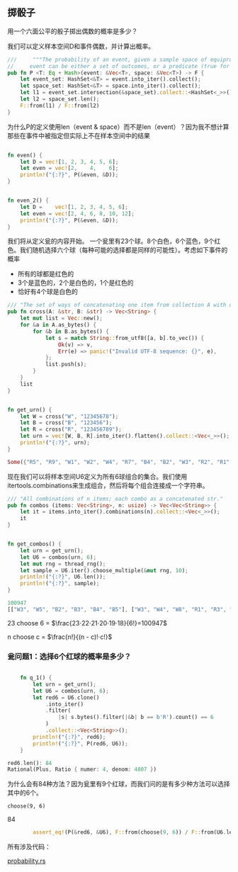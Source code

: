 



## 掷骰子

用一个六面公平的骰子掷出偶数的概率是多少？

我们可以定义样本空间D和事件偶数，并计算出概率。


```rust
///     """The probability of an event, given a sample space of equiprobable outcomes.
//     event can be either a set of outcomes, or a predicate (true for outcomes in the event)."""
pub fn P <T: Eq + Hash>(event: &Vec<T>, space: &Vec<T>) -> F {
    let event_set: HashSet<&T> = event.into_iter().collect();
    let space_set: HashSet<&T> = space.into_iter().collect();
    let l1 = event_set.intersection(&space_set).collect::<HashSet<_>>().len();
    let l2 = space_set.len();
    F::from(l1) / F::from(l2)
}
```
为什么P的定义使用len（event & space）而不是len（event）？因为我不想计算那些在事件中被指定但实际上不在样本空间中的结果

```rust

fn even() {
    let D = vec![1, 2, 3, 4, 5, 6];
    let even = vec![2,    4,    6];
    println!("{:?}", P(&even, &D));
}


fn even_2() {
    let D =    vec![1, 2, 3, 4, 5, 6];
    let even = vec![2, 4, 6, 8, 10, 12];
    println!("{:?}", P(&even, &D));
}
```


我们将从定义瓮的内容开始。
一个瓮里有23个球。8个白色，6个蓝色，9个红色。我们随机选择六个球（每种可能的选择都是同样的可能性）。考虑如下事件的概率

+ 所有的球都是红色的
+ 3个是蓝色的，2个是白色的，1个是红色的
+ 恰好有4个球是白色的


```rust
/// "The set of ways of concatenating one item from collection A with one from B."
pub fn cross(A: &str, B: &str) -> Vec<String> {
    let mut list = Vec::new();
    for &a in A.as_bytes() {
        for &b in B.as_bytes() {
            let s = match String::from_utf8([a, b].to_vec()) {
                Ok(v) => v,
                Err(e) => panic!("Invalid UTF-8 sequence: {}", e),
            };
            list.push(s);
        }
    }
    list
}


fn get_urn() {
    let W = cross("W", "12345678");
    let B = cross("B", "123456");
    let R = cross("R", "123456789");
    let urn = vec![W, B, R].into_iter().flatten().collect::<Vec<_>>();
    println!("{:?}", urn);
}

```

```rust
Some({"R5", "R9", "W1", "W2", "W4", "R7", "B4", "B2", "W3", "R2", "R1", "W7", "R8", "R6", "R4", "B3", "W8", "B6", "R3", "W5", "W6", "B1", "B5"})
```

现在我们可以将样本空间U6定义为所有6球组合的集合。我们使用itertools.combinations来生成组合，然后将每个组合连接成一个字符串。

```rust
/// "All combinations of n items; each combo as a concatenated str."
pub fn combos (items: Vec<String>, n: usize) -> Vec<Vec<String>> {
    let it = items.into_iter().combinations(n).collect::<Vec<_>>();
    it
}

```

```rust

fn get_combos() {
    let urn = get_urn();
    let U6 = combos(urn, 6);
    let mut rng = thread_rng();
    let sample = U6.iter().choose_multiple(&mut rng, 10);
    println!("{:?}", U6.len());
    println!("{:?}", sample);
}

100947
[["W3", "W5", "B2", "B3", "B4", "B5"], ["W3", "W4", "W8", "R1", "R3", "R9"], ["W1", "W5", "W7", "W8", "B6", "R7"], ["W3", "W4", "W6", "B1", "R2", "R3"], ["W1", "W4", "W5", "B3", "R5", "R8"], ["W6", "W8", "B1", "B4", "R4", "R7"], ["W1", "W3", "B5", "B6", "R3", "R6"], ["W6", "B2", "B4", "R1", "R3", "R8"], ["W2", "W3", "B2", "B4", "B5", "R6"], ["W2", "W5", "B1", "B2", "B6", "R2"]]

```
23 choose 6 = $\frac{23⋅22⋅21⋅20⋅19⋅18}{6!}=100947$

n choose c  = $\frac{n!}{(n - c)!·c!}$


### 瓮问题1：选择6个红球的概率是多少？

```rust

    fn q_1() {
        let urn = get_urn();
        let U6 = combos(urn, 6);
        let red6 = U6.clone()
            .into_iter()
            .filter(
                |s| s.bytes().filter(|&b| b == b'R').count() == 6
            )
            .collect::<Vec<String>>();
        println!("{:?}", red6);
        println!("{:?}", P(red6, U6));
    }

red6.len(): 84
Rational(Plus, Ratio { numer: 4, denom: 4807 })


```

为什么会有84种方法？因为瓮里有9个红球，而我们问的是有多少种方法可以选择其中的6个。

`choose(9, 6)`

84

```rust
        assert_eq!(P(&red6, &U6), F::from(choose(9, 6)) / F::from(U6.len()));
```
所有涉及代码：

[probability.rs](https://github.com/Qasak/rustudes/blob/main/src/probability.rs)